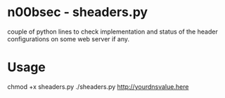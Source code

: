 # n00bsec - sheaders.py
couple of python lines to check implementation and status of the header configurations on some web server if any.
 
# Usage
chmod +x sheaders.py
./sheaders.py http://yourdnsvalue.here 
